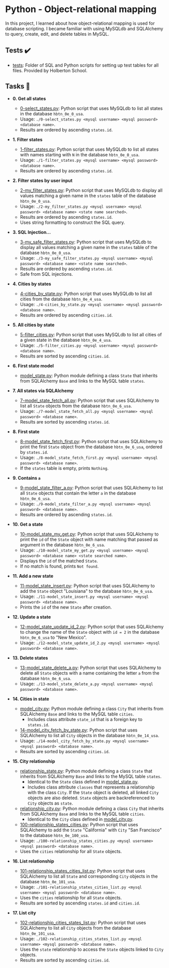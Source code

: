 # Python - Object-relational mapping

In this project, I learned about how object-relational mapping is used for
database scripting. I became familiar with using MySQLdb and SQLAlchemy to
query, create, edit, and delete tables in MySQL.

## Tests :heavy_check_mark:

* [tests](./tests): Folder of SQL and Python scripts for setting up test tables
for all files. Provided by Holberton School.

## Tasks :page_with_curl:

* **0. Get all states**
  * [0-select_states.py](./0-select_states.py): Python script that uses MySQLdb
  to list all states in the database `hbtn_0e_0_usa`.
  * Usage: `./0-select_states.py <mysql username> <mysql password>
  <database name>`.
  * Results are ordered by ascending `states.id`.

* **1. Filter states**
  * [1-filter_states.py](./1-filter_states.py): Python script that uses MySQLdb
  to list all states with names starting with `N` in the database `hbtn_0e_0_usa`.
  * Usage: `./1-filter_states.py <mysql username> <mysql password>
  <database name>`.
  * Results are ordered by ascending `states.id`.

* **2. Filter states by user input**
  * [2-my_filter_states.py](./2-my_filter_states.py): Python script that uses
  MySQLdb to display all values matching a given name in the `states` table of
  the database `hbtn_0e_0_usa`.
  * Usage: `./2-my_filter_states.py <mysql username> <mysql password>
  <database name> <state name searched>`.
  * Results are ordered by ascending `states.id`.
  * Uses string formatting to construct the SQL query.

* **3. SQL Injection...**
  * [3-my_safe_filter_states.py](./3-my_safe_filter_states.py): Python script
  that uses MySQLdb to display all values matching a given name in the `states`
  table of the database `hbtn_0e_0_usa`.
  * Usage: `./3-my_safe_filter_states.py <mysql username> <mysql password>
  <database name> <state name searched>`.
  * Results are ordered by ascending `states.id`.
  * Safe from SQL injections.

* **4. Cities by states**
  * [4-cities_by_state.py](./4-cities_by_state.py): Python script that uses
  MySQLdb to list all cities from the database `hbtn_0e_4_usa`.
  * Usage: `./4-cities_by_state.py <mysql username> <mysql password>
  <database name>`.
  * Results are ordered by ascending `cities.id`.

* **5. All cities by state**
  * [5-filter_cities.py](./5-filter_cities.py): Python script that uses MySQLdb
  to list all cities of a given state in the database `hbtn_0e_4_usa`.
  * Usage: `./5-filter_cities.py <mysql username> <mysql password>
  <database name>`.
  * Results are sorted by ascending `cities.id`.

* **6. First state model**
  * [model_state.py](./model_state.py): Python module defining a class `State`
  that inherits from SQLAlchemy `Base` and links to the MySQL table `states`.

* **7. All states via SQLAlchemy**
  * [7-model_state_fetch_all.py](./7-model_state_fetch_all.py): Python script
  that uses SQLAlchemy to list all `State` objects from the database
  `hbtn_0e_6_usa`.
  * Usage: `./7-model_state_fetch_all.py <mysql username> <mysql password>
  <database name>`.
  * Results are sorted by ascending `states.id`.

* **8. First state**
  * [8-model_state_fetch_first.py](./8-model_state_fetch_first.py): Python script
  that uses SQLAlchemy to print the first `State` object from the database
  `hbtn_0e_6_usa`, ordered by `states.id`.
  * Usage: `./8-model_state_fetch_first.py <mysql username> <mysql password>
  <database name>`.
  * If the `states` table is empty, prints `Nothing`.

* **9. Contains `a`**
  * [9-model_state_filter_a.py](./9-model_state_filter_a.py): Python script
  that uses SQLAlchemy to list all `State` objects that contain the letter `a`
  in the database `hbtn_0e_6_usa`.
  * Usage: `./9-model_state_filter_a.py <mysql username> <mysql password>
  <database name>`.
  * Results are ordered by ascending `states.id`.

* **10. Get a state**
  * [10-model_state_my_get.py](./10-model_state_my_get.py): Python script that
  uses SQLAlchemy to print the `id` of the `State` object with name matching that
  passed as argument in the database `hbtn_0e_6_usa`.
  * Usage: `./10-model_state_my_get.py <mysql username> <mysql password>
  <database name> <state searched name>`.
  * Displays the `id` of the matched `State`.
  * If no match is found, prints `Not found`.

* **11. Add a new state**
  * [11-model_state_insert.py](./11-model_state_insert.py): Python script that
  uses SQLAlchemy to add the `State` object "Louisiana" to the database
`hbtn_0e_6_usa`.
  * Usage: `./11-model_state_insert.py <mysql username> <mysql password>
  <database name>`.
  * Prints the `id` of the new `State` after creation.

* **12. Update a state**
  * [12-model_state_update_id_2.py](./12-model_state_update_id_2.py): Python
  script that uses SQLAlchemy to change the name of the `State` object with
  `id = 2` in the database `hbtn_0e_6_usa` to "New Mexico".
  * Usage: `./12-model_state_update_id_2.py <mysql username> <mysql password>
  <database name>`.

* **13. Delete states**
  * [13-model_state_delete_a.py](./13-model_state_delete_a.py): Python script
  that uses SQLAlchemy to delete all `State` objects with a name containing the
  letter `a` from the database `hbtn_0e_6_usa`.
  * Usage: `./13-model_state_delete_a.py <mysql username> <mysql password>
  <database name>`.

* **14. Cities in state**
  * [model_city.py](./model_city.py): Python module defining a class `City`
  that inherits from SQLAlchemy `Base` and links to the MySQL table `cities`.
    * Includes class attribute `state_id` that is a foreign key to
    `states.id`.
  * [14-model_city_fetch_by_state.py](./14-model_city_fetch_by_state.py):
  Python script that uses SQLAlchemy to list all `City` objects in the database
  `hbtn_0e_14_usa`.
  * Usage: `./14-model_city_fetch_by_state.py <mysql username> <mysql password>
  <database name>`.
  * Results are sorted by ascending `cities.id`.

* **15. City relationship**
  * [relationship_state.py](./relationship_state.py): Python module defining a
  class `State` that inherits from SQLAlchemy `Base` and links to the MySQL table
  `states`.
    * Identical to the `State` class defined in [model_state.py](./model_state.py).
    * Includes class attribute `classes` that represents a relationship with
    the class `City`. If the `State` object is deleted, all linked `City` objects
    are also deleted. `State` objects are backreferenced to `City` objects as
    `state`.
  * [relationship_city.py](./relationship_city.py): Python module defining a
  class `City` that inherits from SQLAlchemy `Base` and links to the MySQL table
  `cities`.
    * Identical to the `City` class defined in [model_city.py](./model_city.py).
  * [100-relationship_states_cities.py](./100-relationship_states_cities.py):
  Python script that uses SQLAlchemy to add the `State` "California" with `City`
  "San Francisco" to the database `hbtn_0e_100_usa`.
  * Usage: `./100-relationship_states_cities.py <mysql username>
  <mysql password> <database name>`.
  * Uses the `cities` relationship for all `State` objects.

* **16. List relationship**
  * [101-relationship_states_cities_list.py](./101-relationship_states_cities_list.py):
  Python script that uses SQLAlchemy to list all `State` and corresponding
  `City` objects in the database `hbtn_0e_101_usa`.
  * Usage: `./101-relationship_states_cities_list.py <mysql username>
  <mysql password> <database name>`.
  * Uses the `cities` relationship for all `State` objects.
  * Results are sorted by ascending `states.id` and `cities.id`.

* **17. List city**
  * [102-relationship_cities_states_list.py](./102-relationship_cities_states_list.py):
  Python script that uses SQLAlchemy to list all `City` objects from the database
  `hbtn_0e_101_usa`.
  * Usage: `./102-relationship_cities_states_list.py <mysql username>
  <mysql password> <database name>`.
  * Uses the `state` relationship to access the `State` objects linked to `City` objects.
  * Results are sorted by ascending `cities.id`.
